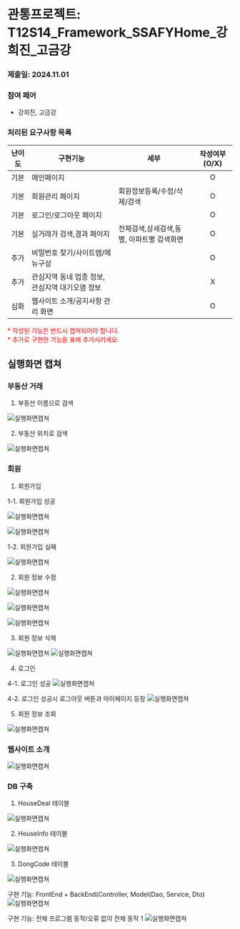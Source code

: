 # 관통프로젝트: T12S14_Framework_SSAFYHome_강희진_고금강
### 제출일: 2024.11.01

### 참여 페어
- 강희진, 고금강

### 처리된 요구사항 목록
 
|난이도|구현기능|세부|작성여부(O/X)|
|:---:|---|---|:---:|
|기본|메인페이지||O|
|기본|회원관리 페이지|회원정보등록/수정/삭제/검색|O|
|기본|로그인/로그아웃 페이지||O|
|기본|실거래가 검색,결과 페이지|전체검색,상세검색,동별, 아파트별 검색화면|O|
|추가|비밀번호 찾기/사이트맵/메뉴구성||O|
|추가|관심지역 동네 업종 정보, 관심지역 대기오염 정보||X|
|심화|웹사이트 소개/공지사항 관리 화면||O|


 
<span style="color:red">
* 작성된 기능은 반드시 캡쳐되어야 합니다.<br>
* 추가로 구현한 기능을 표에 추가시키세요.
</span>

## 실행화면 캡쳐 



### 부동산 거래 
1. 부동산 이름으로 검색

![실행화면캡쳐](./assets/APT_아파트명_검색.png)

2. 부동산 위치로 검색

![실행화면캡쳐](./assets/APT_위치_검색.png)

### 회원



1. 회원가입

1-1. 회원가입 성공

![실행화면캡쳐](./assets/USER_회원가입_성공_1.png)

![실행화면캡쳐](./assets/USER_회원가입_성공_2.png)

1-2. 회원가입 실패

![실행화면캡쳐](./assets/USER_회원가입_실패.png)

2. 회원 정보 수정

![실행화면캡쳐](./assets/USER_회원_정보_수정_1.png)

![실행화면캡쳐](./assets/USER_회원_정보_수정_2.png)

![실행화면캡쳐](./assets/USER_회원_정보_수정_3.png)

3. 회원 정보 삭제

![실행화면캡쳐](./assets/USER_회원_정보_삭제_1.png)
![실행화면캡쳐](./assets/USER_회원_정보_삭제_2.png)

4. 로그인

4-1. 로그인 성공
![실행화면캡쳐](./assets/USER_로그인_성공.png)

4-2. 로그인 성공시 로그아웃 버튼과 마이페이지 등장
![실행화면캡쳐](./assets/USER_로그인_성공시_로그아웃버튼_마이페이지.png)

5. 회원 정보 조회

![실행화면캡쳐](./assets/USER_회원_정보_조회.PNG)

### 웹사이트 소개

![실행화면캡쳐](./assets/ABOUT_웹사이트소개.PNG)


### DB 구축
1. HouseDeal 테이블

![실행화면캡쳐](./assets/DB_구축_HOUSEDEAL.PNG)

2. HouseInfo 테이블

![실행화면캡쳐](./assets/DB_구축_HOUSEINFO.PNG)

3. DongCode 테이블

![실행화면캡쳐](./assets/DB_구축_DONGCODE.PNG)

구현 기능: FrontEnd + BackEnd(Controller, Model(Dao, Service, Dto)
![실행화면캡쳐](./화면캡쳐/화면캡쳐_0001_주택정보_web.png)

구현 기능: 전체 프로그램 동작/오류 없이 전체 동작 1
![실행화면캡쳐](./화면캡쳐/화면캡쳐_Main화면_web.png)
